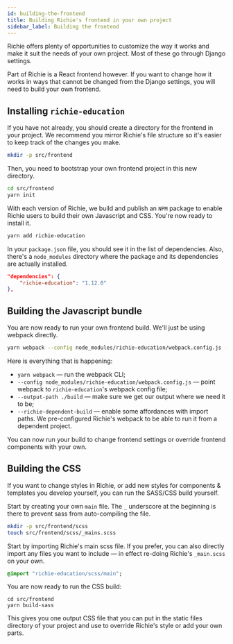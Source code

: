 ```yaml
---
id: building-the-frontend
title: Building Richie's frontend in your own project
sidebar_label: Building the frontend
---
```


Richie offers plenty of opportunities to customize the way it works and make it suit the needs of your own project. Most of these go through Django settings.

Part of Richie is a React frontend however. If you want to change how it works in ways that cannot be changed from the Django settings, you will need to build your own frontend.

## Installing `richie-education`

If you have not already, you should create a directory for the frontend in your project. We recommend you mirror Richie's file structure so it's easier to keep track of the changes you make.

```bash
mkdir -p src/frontend
```

Then, you need to bootstrap your own frontend project in this new directory.

```bash
cd src/frontend
yarn init
```

With each version of Richie, we build and publish an `NPM` package to enable Richie users to build their own Javascript and CSS. You're now ready to install it.

```bash
yarn add richie-education
```

In your `package.json` file, you should see it in the list of dependencies. Also, there's a `node_modules` directory where the package and its dependencies are actually installed.

```json
"dependencies": {
    "richie-education": "1.12.0"
},
```

## Building the Javascript bundle

You are now ready to run your own frontend build. We'll just be using webpack directly.

```bash
yarn webpack --config node_modules/richie-education/webpack.config.js --output-path ./build --richie-dependent-build
```

Here is everything that is happening:

- `yarn webpack` — run the webpack CLI;
- `--config node_modules/richie-education/webpack.config.js` — point webpack to `richie-education`'s webpack config file;
- `--output-path ./build` — make sure we get our output where we need it to be;
- `--richie-dependent-build` — enable some affordances with import paths. We pre-configured Richie's webpack to be able to run it from a dependent project.

You can now run your build to change frontend settings or override frontend components with your own.

## Building the CSS

If you want to change styles in Richie, or add new styles for components & templates you develop yourself, you can run the SASS/CSS build yourself.

Start by creating your own `main` file. The `_` underscore at the beginning is there to prevent sass from auto-compiling the file.

```bash
mkdir -p src/frontend/scss
touch src/frontend/scss/_mains.scss
```

Start by importing Richie's main scss file. If you prefer, you can also directly import any files you want to include — in effect re-doing Richie's `_main.scss` on your own.

```sass
@import "richie-education/scss/main";
```

You are now ready to run the CSS build:

```
cd src/frontend
yarn build-sass
```

This gives you one output CSS file that you can put in the static files directory of your project and use to override Richie's style or add your own parts.
